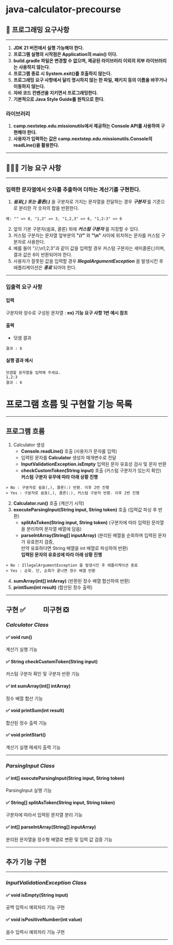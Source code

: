 # java-calculator-precourse

## 📌 프로그래밍 요구사항
***
1. **JDK 21 버전에서 실행 가능해야 한다.**
2. **프로그램 실행의 시작점은 Application의 main() 이다.**
3. **build.gradle 파일은 변경할 수 없으며, 제공된 라이브러리 이외의 외부 라이브러리는 사용하지 않는다.**
4. **프로그램 종료 시 System.exit()를 호출하지 않는다.**
5. **프로그래밍 요구 사항에서 달리 명시하지 않는 한 파일, 패키지 등의 이름을 바꾸거나 이동하지 않는다.**
6. **자바 코드 컨벤션을 지키면서 프로그래밍한다.**
7. **기본적으로 Java Style Guide를 원칙으로 한다.**

### 라이브러리
1. **camp.nextstep.edu.missionutils에서 제공하는 Console API를 사용하여 구현해야 한다.**
2. **사용자가 입력하는 값은 camp.nextstep.edu.missionutils.Console의 readLine()을 활용한다.**
***


## 🙋🏻‍♂️ 기능 요구 사항
***
###  입력한 문자열에서 숫자를 추출하여 더하는 계산기를 구현한다.

1. _**쉼표(,) 또는 콜론(:)**_ 을 구분자로 가지는 문자열을 전달하는 경우 _**구분자**_ 를 기준으로 분리한 각 숫자의 합을 반환한다.
```
예: "" => 0, "1,2" => 3, "1,2,3" => 6, "1,2:3" => 6
```
2. 앞의 기본 구분자(쉼표, 콜론) 외에 _**커스텀 구분자**_ 를 지정할 수 있다. <br>
3. 커스텀 구분자는 문자열 앞부분의 **"//"** 와 **"\n"** 사이에 위치하는 문자를 커스텀 구분자로 사용한다. <br>
4. 예를 들어 "//;\n1;2;3"과 같이 값을 입력할 경우 커스텀 구분자는 세미콜론(;)이며, 결과 값은 6이 반환되어야 한다. <br>
5. 사용자가 잘못된 값을 입력할 경우 _**IllegalArgumentException**_ 을 발생시킨 후 애플리케이션은 _**종료**_ 되어야 한다.
***

### 입출력 요구 사항
#### 입력
구분자와 양수로 구성된 문자열 : **ex) 기능 요구 사항 1번 예시 참조**
#### 출력
* 덧셈 결과
```
결과 : 6
```
#### 실행 결과 예시
```
덧셈할 문자열을 입력해 주세요.
1,2:3
결과 : 6
```


# 프로그램 흐름 및 구현할 기능 목록
***
## 프로그램 흐름
1. Calculator 생성
    - **Console.readLine()** 호출 (사용자가 문자를 입력)
    - 입력된 문자를 **Calculator** 생성자 매개변수로 전달
    - **InputValidationException.isEmpty** 입력된 문자 유효성 검사 및 문자 반환
    - **checkCustomToken(String input)** 호출 (커스텀 구분자가 있는지 확인) <br>
      **커스텀 구분자 유무에 따라 아래 상황 진행**
```
> No : 구분자로 쉼표(,), 콜론(:) 반환. 이후 2번 진행
> Yes : 구분자로 쉼표(,), 콜론(:), 커스텀 구분자 반환. 이후 2번 진행
```
2. **Calculator.run()** 호출 (계산기 시작)
3. **executeParsingInput(String input, String token)** 호출 (입력값 파싱 후 반환)
    - **splitAsToken(String input, String token)** (구분자에 따라 입력된 문자열을 분리하여 문자열 배열에 담음)
    - **parseIntArray(String[] inputArray)** (분리된 배열을 순회하며 입력된 문자가 유효한지 검증,<br>
      만약 유효하다면 String 배열을 int 배열로 파싱하여 반환) <br>
      **입력된 문자의 유효성에 따라 아래 상황 진행** <br>

```
> No : IllegalArgumentException 을 발생시킨 후 애플리케이션 종료
> Yes : 순회. 단, 순회가 끝나면 정수 배열 반환
```

4. **sumArray(int[] intArray)** (반환된 정수 배열 합산하여 반환)
5. **printSum(int result)** (합산된 정수 출력)
***


## 구현 ✅&nbsp;&nbsp;&nbsp;&nbsp;&nbsp;&nbsp;&nbsp;&nbsp;&nbsp;&nbsp; 미구현 ❎

### _**Calculator Class**_
#### ✅ void run()
계산기 실행 기능
#### ✅ String checkCustomToken(String input)
커스텀 구분자 확인 및 구분자 반환 기능
#### ✅ int sumArray(int[] intArray)
정수 배열 합산 기능
#### ✅ void printSum(int result)
합산된 정수 출력 기능
#### ✅ void printStart()
계산기 실행 메세지 출력 기능
***

### _**ParsingInput Class**_
#### ✅ int[] executeParsingInput(String input, String token)
ParsingInput 실행 기능
#### ✅ String[] splitAsToken(String input, String token)
구분자에 따라서 입력된 문자열 분리 기능
#### ✅ int[] parseIntArray(String[] inputArray)
분리된 문자열을 정수형 배열로 변환 및 입력 값 검증 기능
***

## 추가 기능 구현
***
### _**InputValidationException Class**_
#### ✅ void isEmpty(String input)
공백 입력시 예외처리 기능 구현
#### ✅ void isPositiveNumber(int value)
음수 입력시 예외처리 기능 구현
***